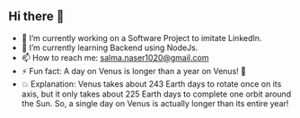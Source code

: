 ## Hi there 👋
- 🔭 I’m currently working on a Software Project to imitate LinkedIn.
- 🌱 I’m currently learning Backend using NodeJs.
- 📫 How to reach me: salma.naser1020@gmail.com
- ⚡ Fun fact: A day on Venus is longer than a year on Venus! 🌌
- 💥 Explanation: Venus takes about 243 Earth days to rotate once on its axis, but it only takes about 225 Earth days to complete one orbit around the Sun. So, a single day on Venus is actually longer than its entire year!
<!--
**Salma-nasser/Salma-nasser** is a ✨ _special_ ✨ repository because its `README.md` (this file) appears on your GitHub profile.

Here are some ideas to get you started:

- 🔭 I’m currently working on ...
- 🌱 I’m currently learning ...
- 👯 I’m looking to collaborate on ...
- 🤔 I’m looking for help with ...
- 💬 Ask me about ...
- 📫 How to reach me: ...
- 😄 Pronouns: ...
- ⚡ Fun fact: ...
-->

